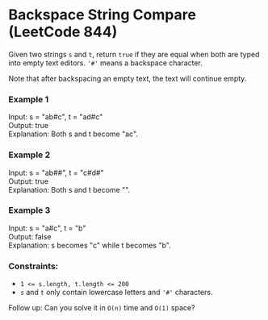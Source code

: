# Backspace String Compare (LeetCode 844)

Given two strings ```s``` and ```t```, return ```true``` if they are equal when both are typed into empty text editors. ```'#'``` means a backspace character.

Note that after backspacing an empty text, the text will continue empty.

### Example 1

Input: s = "ab#c", t = "ad#c"<br>
Output: true<br>
Explanation: Both s and t become "ac".

### Example 2

Input: s = "ab##", t = "c#d#"<br>
Output: true<br>
Explanation: Both s and t become "".

### Example 3

Input: s = "a#c", t = "b"<br>
Output: false<br>
Explanation: s becomes "c" while t becomes "b".

### Constraints:

- ```1 <= s.length, t.length <= 200```
- ```s``` and ```t``` only contain lowercase letters and ```'#'``` characters.

Follow up: Can you solve it in ```O(n)``` time and ```O(1)``` space?